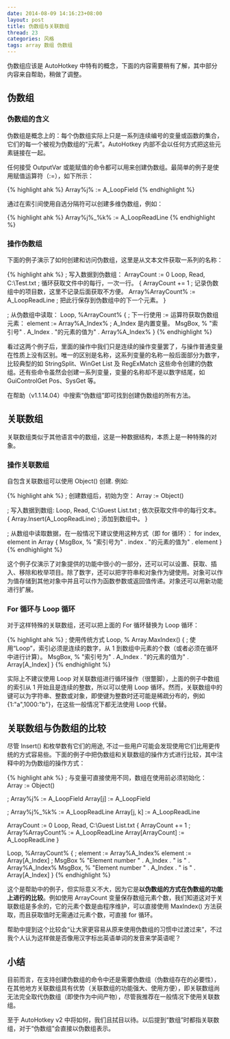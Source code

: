 ```yaml
---
date: 2014-08-09 14:16:23+08:00
layout: post
title: 伪数组与关联数组
thread: 23
categories: 风格
tags: array 数组 伪数组
---
```


 伪数组应该是 AutoHotkey 中特有的概念，下面的内容需要稍有了解，其中部分内容来自帮助，稍做了调整。

## 伪数组

### 伪数组的含义

伪数组是概念上的：每个伪数组实际上只是一系列连续编号的变量或函数的集合，它们的每一个被视为伪数组的“元素”。AutoHotkey 内部不会以任何方式把这些元素链接在一起。

任何接受 OutputVar 或能赋值的命令都可以用来创建伪数组。最简单的例子是使用赋值运算符（:=），如下所示：

{% highlight ahk %}
Array%j% := A_LoopField
{% endhighlight %}

通过在索引间使用自选分隔符可以创建多维伪数组，例如：

{% highlight ahk %}
Array%j%_%k% := A_LoopReadLine
{% endhighlight %}

### 操作伪数组
下面的例子演示了如何创建和访问伪数组，这里是从文本文件获取一系列的名称：

{% highlight ahk %}
; 写入数据到伪数组：
ArrayCount := 0
Loop, Read, C:\Test.txt   ; 循环获取文件中的每行，一次一行。
{
    ArrayCount += 1  ; 记录伪数组中的项目数，这里不记录后面获取不方便。
    Array%ArrayCount% := A_LoopReadLine  ; 把此行保存到伪数组中的下一个元素。
}

; 从伪数组中读取：
Loop, %ArrayCount%
{
    ; 下一行使用 := 运算符获取伪数组元素：
    element := Array%A_Index%  ; A_Index 是内置变量。
    MsgBox, % "索引号" . A_Index . "的元素的值为" . Array%A_Index%
}
{% endhighlight %}

看过这两个例子后，里面的操作中我们只是连续的操作变量罢了，与操作普通变量在性质上没有区别。唯一的区别是名称，这系列变量的名称一般后面部分为数字，比较典型的如 StringSplit、WinGet List 及 RegExMatch 这些命令创建的伪数组。还有些命令虽然会创建一系列变量，变量的名称却不是以数字结尾，如 GuiControlGet Pos、SysGet 等。

在帮助（v1.1.14.04）中搜索“伪数组”即可找到创建伪数组的所有方法。

## 关联数组

关联数组类似于其他语言中的数组，这是一种数据结构，本质上是一种特殊的对象。

### 操作关联数组

自包含关联数组可以使用 Object() 创建. 例如:

{% highlight ahk %}
; 创建数组后，初始为空：
Array := Object()

; 写入数据到数组:
Loop, Read, C:\Guest List.txt ; 依次获取文件中的每行文本。
{
    Array.Insert(A_LoopReadLine) ; 添加到数组中。
}

; 从数组中读取数据，在一般情况下建议使用这种方式（即 for 循环）：
for index, element in Array
{
    MsgBox, % "索引号为" . index . "的元素的值为" . element
}
{% endhighlight %}

这个例子仅演示了对象提供的功能中很小的一部分，还可以可以设置、获取、插入、移除和枚举项目。除了数字，还可以把字符串和对象作为键使用。对象可以作为值存储到其他对象中并且可以作为函数参数或返回值传递。对象还可以用新功能进行扩展。

### For 循环与 Loop 循环

对于这样特殊的关联数组，还可以把上面的 For 循环替换为 Loop 循环：

{% highlight ahk %}
; 使用传统方式
Loop, % Array.MaxIndex()
{
    ; 使用“Loop”，索引必须是连续的数字，从 1 到数组中元素的个数（或者必须在循环中进行计算）。
    MsgBox, % "索引号为" . A_Index . "的元素的值为" . Array[A_Index]
}
{% endhighlight %}

实际上不建议使用 Loop 对关联数组进行循环操作（很蹩脚），上面的例子中数组的索引从 1 开始且是连续的整数，所以可以使用 Loop 循环。然而，关联数组中的键可以为字符串、整数或对象，即使键为整数时还可能是稀疏分布的，例如 {1:"a",1000:"b"}，在这些一般情况下都无法使用 Loop 代替。

## 关联数组与伪数组的比较

尽管 Insert() 和枚举数有它们的用途, 不过一些用户可能会发现使用它们比用更传统的方式容易些。下面的例子中把伪数组和关联数组的操作方式进行比较，其中注释中的为伪数组的操作方式：

{% highlight ahk %}
; 与变量可直接使用不同，数组在使用前必须初始化：
Array := Object()

; Array%j% := A_LoopField
Array[j] := A_LoopField

; Array%j%_%k% := A_LoopReadLine
Array[j, k] := A_LoopReadLine

ArrayCount := 0
Loop, Read, C:\Guest List.txt
{
    ArrayCount += 1
    ; Array%ArrayCount% := A_LoopReadLine
    Array[ArrayCount] := A_LoopReadLine
}

Loop, %ArrayCount%
{
    ; element := Array%A_Index%
    element := Array[A_Index]
    ; MsgBox % "Element number " . A_Index . " is " . Array%A_Index%
    MsgBox, % "Element number " . A_Index . " is " . Array[A_Index]
}
{% endhighlight %}

这个是帮助中的例子，但实际意义不大，因为它是**以伪数组的方式在伪数组的功能上进行的比较**。例如使用 ArrayCount 变量保存数组元素个数，我们知道这对于关联数组是多余的，它的元素个数是由程序维护，可以直接使用 MaxIndex() 方法获取，而且获取值时无需通过元素个数，可直接 for 循环。

帮助中提到这个比较会“让大家更容易从原来使用伪数组的习惯中过渡过来”，不过我个人认为这样做是否像用汉字标出英语单词的发音来学英语呢？

## 小结

目前而言，在支持创建伪数组的命令中还是需要伪数组（伪数组存在的必要性），在其他地方关联数组具有优势（关联数组的功能强大、使用方便），即关联数组尚无法完全取代伪数组（即使作为中间产物），尽管我推荐在一般情况下使用关联数组。

至于 AutoHotkey v2 中将如何，我们且拭目以待。以后提到“数组”时都指关联数组，对于“伪数组”会直接以伪数组表示。
